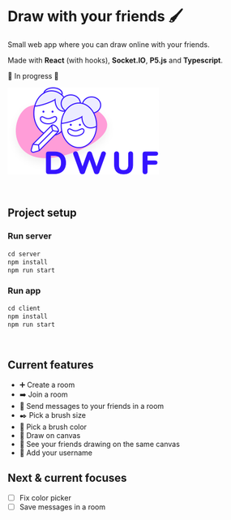# Draw with your friends 🖌
Small web app where you can draw online with your friends.

Made with **React** (with hooks), **Socket.IO**, **P5.js** and **Typescript**.

🚧 In progress 🚧


![Draw with your friends Logo](https://github.com/itsleaht/draw-with-ur-friends/blob/master/client/public/assets/logo.svg)

<br>

## Project setup

### Run server
```
cd server
npm install
npm run start
```

### Run app
```
cd client
npm install
npm run start
```

<br>

## Current features
* :heavy_plus_sign: Create a room
* :arrow_right: Join a room
* :email: Send messages to your friends in a room
* :black_nib: Pick a brush size
* :art: Pick a brush color
* :pencil: Draw on canvas
* :feet: See your friends drawing on the same canvas
* :raising_hand: Add your username

## Next & current focuses
- [ ] Fix color picker
- [ ] Save messages in a room
